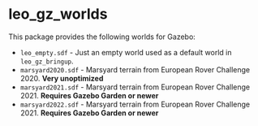 # leo_gz_worlds

This package provides the following worlds for Gazebo:
- `leo_empty.sdf` - Just an empty world used as a default world in `leo_gz_bringup`.
- `marsyard2020.sdf` - Marsyard terrain from European Rover Challenge 2020. **Very unoptimized**
- `marsyard2021.sdf` - Marsyard terrain from European Rover Challenge 2021. **Requires Gazebo Garden or newer**
- `marsyard2022.sdf` - Marsyard terrain from European Rover Challenge 2021. **Requires Gazebo Garden or newer**
